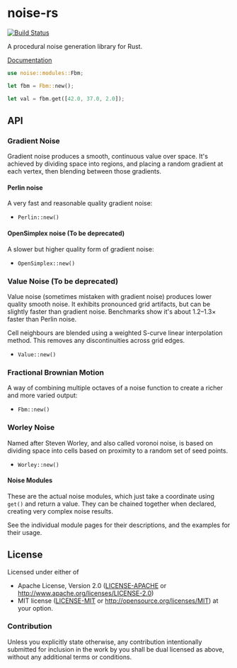 # noise-rs

[![Build Status](https://travis-ci.org/brendanzab/noise-rs.svg?branch=master)](https://travis-ci.org/brendanzab/noise-rs)

A procedural noise generation library for Rust.

[Documentation](https://docs.rs/noise/)

```rust
use noise::modules::Fbm;

let fbm = Fbm::new();

let val = fbm.get([42.0, 37.0, 2.0]);
```

## API

### Gradient Noise

Gradient noise produces a smooth, continuous value over space. It's achieved by
dividing space into regions, and placing a random gradient at each vertex, then
blending between those gradients.

#### Perlin noise

A very fast and reasonable quality gradient noise:

- `Perlin::new()`

#### OpenSimplex noise (To be deprecated)

A slower but higher quality form of gradient noise:

- `OpenSimplex::new()`

### Value Noise (To be deprecated)

Value noise (sometimes mistaken with gradient noise) produces lower quality
smooth noise. It exhibits pronounced grid artifacts, but can be slightly faster
than gradient noise. Benchmarks show it's about 1.2–1.3× faster than Perlin noise.

Cell neighbours are blended using a weighted S-curve linear interpolation
method. This removes any discontinuities across grid edges.

- `Value::new()`

### Fractional Brownian Motion

A way of combining multiple octaves of a noise function to create a richer and
more varied output:

- `Fbm::new()`

### Worley Noise

Named after Steven Worley, and also called voronoi noise, is based on dividing
space into cells based on proximity to a random set of seed points.

- `Worley::new()`

#### Noise Modules

These are the actual noise modules, which just take a coordinate using `get()` and return
a value. They can be chained together when declared, creating very complex noise results.

See the individual module pages for their descriptions, and the examples for their usage.

## License

Licensed under either of
 * Apache License, Version 2.0 ([LICENSE-APACHE](LICENSE-APACHE) or http://www.apache.org/licenses/LICENSE-2.0)
 * MIT license ([LICENSE-MIT](LICENSE-MIT) or http://opensource.org/licenses/MIT)
at your option.

### Contribution

Unless you explicitly state otherwise, any contribution intentionally submitted
for inclusion in the work by you shall be dual licensed as above, without any
additional terms or conditions.
